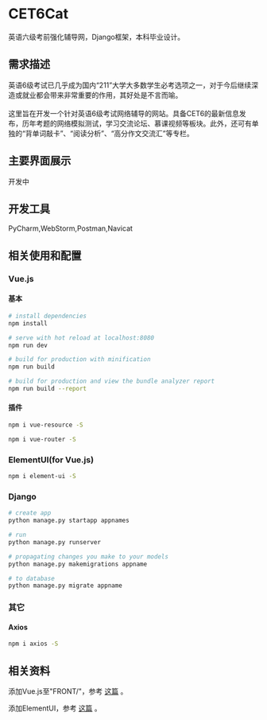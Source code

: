 # CET6Cat
英语六级考前强化辅导网，Django框架，本科毕业设计。
## 需求描述
英语6级考试已几乎成为国内“211”大学大多数学生必考选项之一，对于今后继续深造或就业都会带来非常重要的作用，其好处是不言而喻。
<br><br>
这里旨在开发一个针对英语6级考试网络辅导的网站。具备CET6的最新信息发布，历年考题的网络模拟测试，学习交流论坛、慕课视频等板块。此外，还可有单独的“背单词敲卡”、“阅读分析”、“高分作文交流汇”等专栏。
## 主要界面展示
开发中
## 开发工具
PyCharm,WebStorm,Postman,Navicat
## 相关使用和配置
### Vue.js
#### 基本
``` bash
# install dependencies
npm install

# serve with hot reload at localhost:8080
npm run dev

# build for production with minification
npm run build

# build for production and view the bundle analyzer report
npm run build --report
```
#### 插件
``` bash
npm i vue-resource -S

npm i vue-router -S
```
### ElementUI(for Vue.js)
``` bash
npm i element-ui -S
```
### Django
``` bash
# create app
python manage.py startapp appnames

# run
python manage.py runserver

# propagating changes you make to your models
python manage.py makemigrations appname

# to database
python manage.py migrate appname
```
### 其它
#### Axios
```bash
npm i axios -S
```
## 相关资料
添加Vue.js至"FRONT/"，参考 [这篇](https://segmentfault.com/p/1210000010550731/read) 。

添加ElementUI，参考 [这篇](https://www.jianshu.com/p/998cf125e9fc) 。


